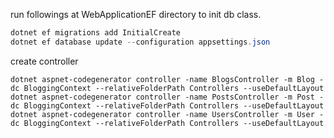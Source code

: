 run followings at WebApplicationEF directory to init db class.

```powershell
dotnet ef migrations add InitialCreate
dotnet ef database update --configuration appsettings.json
```

create controller

```
dotnet aspnet-codegenerator controller -name BlogsController -m Blog -dc BloggingContext --relativeFolderPath Controllers --useDefaultLayout
dotnet aspnet-codegenerator controller -name PostsController -m Post -dc BloggingContext --relativeFolderPath Controllers --useDefaultLayout
dotnet aspnet-codegenerator controller -name UsersController -m User -dc BloggingContext --relativeFolderPath Controllers --useDefaultLayout
```
